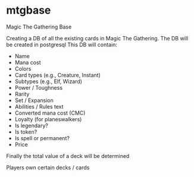 # mtgbase
Magic The Gathering Base

Creating a DB of all the existing cards in Magic The Gathering.
The DB will be created in postgresql
This DB will contain:
- Name
- Mana cost
- Colors
- Card types (e.g., Creature, Instant)
- Subtypes (e.g., Elf, Wizard)
- Power / Toughness
- Rarity
- Set / Expansion
- Abilities / Rules text
- Converted mana cost (CMC)
- Loyalty (for planeswalkers)
- Is legendary?
- Is token?
- Is spell or permanent?
- Price

Finally the total value of a deck will be determined

Players own certain decks / cards